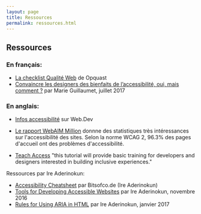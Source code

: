 ```yaml
---
layout: page
title: Ressources
permalink: ressources.html
---
```


## Ressources

### En français:

- [La checklist Qualité Web](https://checklists.opquast.com/fr/assurance-qualite-web/) de Opquast
- [Convaincre les designers des bienfaits de l’accessibilité, oui, mais comment ?](https://marieguillaumet.com/convaincre-les-designers-des-bienfaits-de-l-accessibilite/) par Marie Guillaumet, juillet 2017



### En anglais:

- [Infos accessibilité](https://web.dev/accessible/) sur Web.Dev

- [Le rapport WebAIM Million](https://webaim.org/projects/million/) donnne des statistiques très intéressances sur l'accessibilité des sites. Selon la norme WCAG 2, 96.3% des pages d'accueil ont des problèmes d'accessibilité.

- [Teach Access](https://teachaccess.github.io/tutorial/) "this tutorial will provide basic training for developers and designers interested in building inclusive experiences."

Ressources par Ire Aderinokun: 

- [Accessibility Cheatsheet](https://bitsofco.de/the-accessibility-cheatsheet/) par Bitsofco.de (Ire Aderinokun)
- [Tools for Developing Accessible Websites](https://bitsofco.de/tools-for-developing-accessible-websites/) par Ire Aderinokun, novembre 2016
- [Rules for Using ARIA in HTML](https://bitsofco.de/rules-for-using-aria-in-html/) par Ire Aderinokun, janvier 2017
